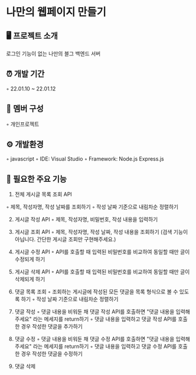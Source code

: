 # 나만의 웹페이지 만들기

## 🖥️ 프로젝트 소개

로그인 기능이 없는 나만의 블그 백엔드 서버

## ⏰ 개발 기간

◦ 22.01.10 ~ 22.01.12

## 🤼 멤버 구성

◦ 개인프로젝트

## ⚙️ 개발환경

◦ javascript
◦ IDE: Visual Studio
◦ Framework: Node.js Express.js

## 🔌 필요한 주요 기능

1. 전체 게시글 목록 조회 API

◦ 제목, 작성자명, 작성 날짜를 조회하기
◦ 작성 날짜 기준으로 내림차순 정렬하기

2. 게시글 작성 API
◦ 제목, 작성자명, 비밀번호, 작성 내용을 입력하기
3. 게시글 조회 API
◦ 제목, 작성자명, 작성 날짜, 작성 내용을 조회하기 (검색 기능이 아닙니다. 간단한 게시글 조회만 구현해주세요.)
4. 게시글 수정 API
◦ API를 호출할 때 입력된 비밀번호를 비교하여 동일할 때만 글이 수정되게 하기
5. 게시글 삭제 API
◦ API를 호출할 때 입력된 비밀번호를 비교하여 동일할 때만 글이 삭제되게 하기

6. 댓글 목록 조회
◦ 조회하는 게시글에 작성된 모든 댓글을 목록 형식으로 볼 수 있도록 하기
◦ 작성 날짜 기준으로 내림차순 정렬하기

7. 댓글 작성
◦ 댓글 내용을 비워둔 채 댓글 작성 API를 호출하면 "댓글 내용을 입력해주세요" 라는 메세지를 return하기
◦ 댓글 내용을 입력하고 댓글 작성 API를 호출한 경우 작성한 댓글을 추가하기
8. 댓글 수정
◦ 댓글 내용을 비워둔 채 댓글 수정 API를 호출하면 "댓글 내용을 입력해주세요" 라는 메세지를 return하기
◦ 댓글 내용을 입력하고 댓글 수정 API를 호출한 경우 작성한 댓글을 수정하기
9. 댓글 삭제
